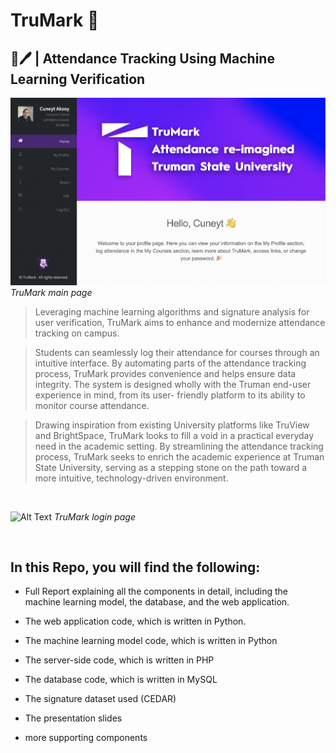 # TruMark 🚀
## 🚀🖊 | Attendance Tracking Using Machine Learning Verification 


![Alt Text](./main_page.png) 
*TruMark main page*



> Leveraging machine learning algorithms and signature analysis for user verification, TruMark aims to enhance and modernize attendance tracking on campus. 

>Students can seamlessly log their attendance for courses through an intuitive interface. By automating parts of the attendance tracking process, TruMark provides convenience and helps ensure data integrity. The system is designed wholly with the Truman end-user experience in mind, from its user- friendly platform to its ability to monitor course attendance.

>Drawing inspiration from existing University platforms like TruView and BrightSpace, TruMark looks to fill a void in a practical everyday need in the academic setting. By streamlining the attendance tracking process, TruMark seeks to enrich the academic experience at Truman State University, serving as a stepping stone on the path toward a more intuitive, technology-driven environment.

<br>

![Alt Text](./login_page.png) 
*TruMark login page*

<br>

## In this Repo, you will find the following:

- Full Report explaining all the components in detail, including the machine learning model, the database, and the web application.

- The web application code, which is written in Python.

- The machine learning model code, which is written in Python

- The server-side code, which is written in PHP

- The database code, which is written in MySQL

- The signature dataset used (CEDAR)

- The presentation slides

- more supporting components
